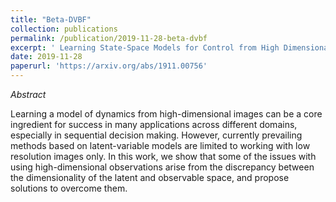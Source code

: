 ```yaml
---
title: "Beta-DVBF"
collection: publications
permalink: /publication/2019-11-28-beta-dvbf
excerpt: ' Learning State-Space Models for Control from High Dimensional Observations'
date: 2019-11-28
paperurl: 'https://arxiv.org/abs/1911.00756'
---
```

*Abstract*

Learning a model of dynamics from high-dimensional images can be a core ingredient for success in many applications across different domains, especially in sequential decision making.
However, currently prevailing methods based on latent-variable models are limited to working with low resolution images only. 
In this work, we show that some of the issues with using high-dimensional observations arise from the discrepancy between the dimensionality of the latent and observable space, and propose solutions to overcome them.

